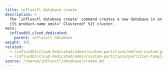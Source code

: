 ```yaml
---
title: influxctl database create
description: >
  The `influxctl database create` command creates a new database in an 
  {{% product-name omit=" Clustered" %}} cluster.
menu:
  influxdb3_cloud_dedicated:
    parent: influxctl database
weight: 301
related:
  - /influxdb3/cloud-dedicated/admin/custom-partitions/define-custom-partitions/
  - /influxdb3/cloud-dedicated/admin/custom-partitions/partition-templates/
source: /shared/influxctl/database/create.md
---
```


<!-- //SOURCE content/shared/influxctl/database/create.md -->
